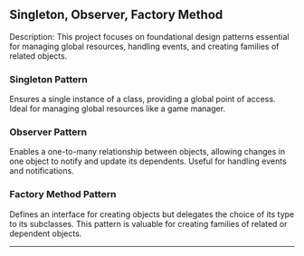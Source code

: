 ## Singleton, Observer, Factory Method
Description:
This project focuses on foundational design patterns essential for managing global resources, handling events, and creating families of related objects.

### Singleton Pattern
Ensures a single instance of a class, providing a global point of access. Ideal for managing global resources like a game manager.

### Observer Pattern
Enables a one-to-many relationship between objects, allowing changes in one object to notify and update its dependents. Useful for handling events and notifications.

### Factory Method Pattern
Defines an interface for creating objects but delegates the choice of its type to its subclasses. This pattern is valuable for creating families of related or dependent objects.

---
